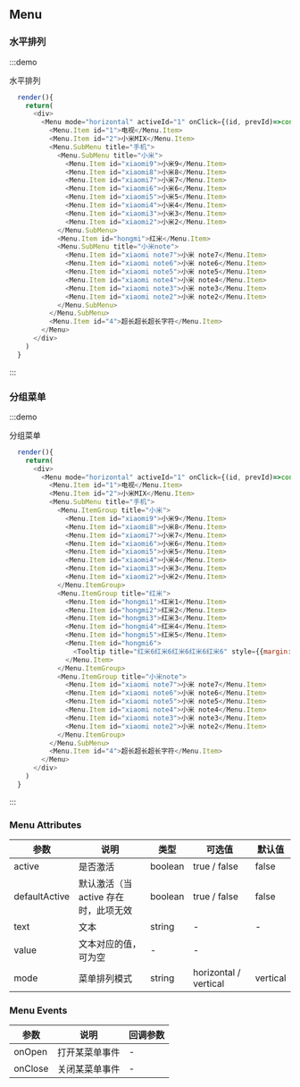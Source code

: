 ## Menu

### 水平排列

:::demo

水平排列

```js
  render(){
    return(
      <div>
        <Menu mode="horizontal" activeId="1" onClick={(id, prevId)=>console.log('-----click', id, prevId)}>
          <Menu.Item id="1">电视</Menu.Item>
          <Menu.Item id="2">小米MIX</Menu.Item>
          <Menu.SubMenu title="手机">
            <Menu.SubMenu title="小米">
              <Menu.Item id="xiaomi9">小米9</Menu.Item>
              <Menu.Item id="xiaomi8">小米8</Menu.Item>
              <Menu.Item id="xiaomi7">小米7</Menu.Item>
              <Menu.Item id="xiaomi6">小米6</Menu.Item>
              <Menu.Item id="xiaomi5">小米5</Menu.Item>
              <Menu.Item id="xiaomi4">小米4</Menu.Item>
              <Menu.Item id="xiaomi3">小米3</Menu.Item>
              <Menu.Item id="xiaomi2">小米2</Menu.Item>
            </Menu.SubMenu>
            <Menu.Item id="hongmi">红米</Menu.Item>
            <Menu.SubMenu title="小米note">
              <Menu.Item id="xiaomi note7">小米 note7</Menu.Item>
              <Menu.Item id="xiaomi note6">小米 note6</Menu.Item>
              <Menu.Item id="xiaomi note5">小米 note5</Menu.Item>
              <Menu.Item id="xiaomi note4">小米 note4</Menu.Item>
              <Menu.Item id="xiaomi note3">小米 note3</Menu.Item>
              <Menu.Item id="xiaomi note2">小米 note2</Menu.Item>
            </Menu.SubMenu>
          </Menu.SubMenu>
          <Menu.Item id="4">超长超长超长字符</Menu.Item>
        </Menu>
      </div>
    )
  }

```
:::


### 分组菜单

:::demo

分组菜单

```js
  render(){
    return(
      <div>
        <Menu mode="horizontal" activeId="1" onClick={(id, prevId)=>console.log('-----click', id, prevId)}>
          <Menu.Item id="1">电视</Menu.Item>
          <Menu.Item id="2">小米MIX</Menu.Item>
          <Menu.SubMenu title="手机">
            <Menu.ItemGroup title="小米">
              <Menu.Item id="xiaomi9">小米9</Menu.Item>
              <Menu.Item id="xiaomi8">小米8</Menu.Item>
              <Menu.Item id="xiaomi7">小米7</Menu.Item>
              <Menu.Item id="xiaomi6">小米6</Menu.Item>
              <Menu.Item id="xiaomi5">小米5</Menu.Item>
              <Menu.Item id="xiaomi4">小米4</Menu.Item>
              <Menu.Item id="xiaomi3">小米3</Menu.Item>
              <Menu.Item id="xiaomi2">小米2</Menu.Item>
            </Menu.ItemGroup>
            <Menu.ItemGroup title="红米">
              <Menu.Item id="hongmi1">红米1</Menu.Item>
              <Menu.Item id="hongmi2">红米2</Menu.Item>
              <Menu.Item id="hongmi3">红米3</Menu.Item>
              <Menu.Item id="hongmi4">红米4</Menu.Item>
              <Menu.Item id="hongmi5">红米5</Menu.Item>
              <Menu.Item id="hongmi6">
                <Tooltip title="红米6红米6红米6红米6红米6" style={{margin: '0 10px'}}>红米6红米6红米6红米6红米6</Tooltip>
              </Menu.Item>
            </Menu.ItemGroup>
            <Menu.ItemGroup title="小米note">
              <Menu.Item id="xiaomi note7">小米 note7</Menu.Item>
              <Menu.Item id="xiaomi note6">小米 note6</Menu.Item>
              <Menu.Item id="xiaomi note5">小米 note5</Menu.Item>
              <Menu.Item id="xiaomi note4">小米 note4</Menu.Item>
              <Menu.Item id="xiaomi note3">小米 note3</Menu.Item>
              <Menu.Item id="xiaomi note2">小米 note2</Menu.Item>
            </Menu.ItemGroup>
          </Menu.SubMenu>
          <Menu.Item id="4">超长超长超长字符</Menu.Item>
        </Menu>
      </div>
    )
  }

```
:::


<!-- - 水平菜单
  - 折叠
    - 子级菜单
    - 分组菜单
  - 不折叠
    - 展开溢出

- 垂直菜单
  - 分组
  - 嵌套子菜单
  - 弹出子菜单
  - 子菜单对齐 -->

### Menu Attributes

| 参数 | 说明 | 类型 | 可选值 | 默认值 |
| -------- | ----- | ---- | ---- | ---- |
| active | 是否激活 | boolean | true / false  | false |
| defaultActive | 默认激活（当  active 存在时，此项无效 | boolean | true / false | false |
| text | 文本 | string | - | - |
| value | 文本对应的值，可为空 | - | - |
| mode | 菜单排列模式 | string | horizontal / vertical | vertical |

### Menu Events

| 参数 | 说明 | 回调参数 |
| -------- | ----- | ---- |
| onOpen | 打开某菜单事件 | - |
| onClose | 关闭某菜单事件 | - |
